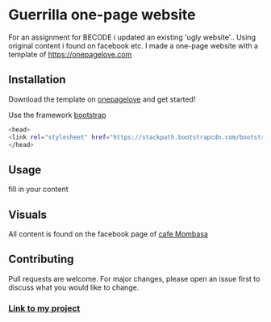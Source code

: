 # Guerrilla one-page website

For an assignment for BECODE i updated an existing 'ugly website'.. Using original content i found on facebook etc. 
I made a one-page website with a template of https://onepagelove.com


## Installation

Download the template on [onepagelove](https://onepagelove.com/resto) and get started!

Use the framework [bootstrap](https://getbootstrap.com/docs/4.3/getting-started/introduction/) 

```bash
<head>
<link rel="stylesheet" href="https://stackpath.bootstrapcdn.com/bootstrap/4.3.1/css/bootstrap.min.css" integrity="sha384-ggOyR0iXCbMQv3Xipma34MD+dH/1fQ784/j6cY/iJTQUOhcWr7x9JvoRxT2MZw1T" crossorigin="anonymous">
</head>
```

## Usage
fill in your content 


## Visuals
All content is found on the facebook page of [cafe Mombasa](https://www.facebook.com/Caf%C3%A9-Mombasa-171546142888541/)

## Contributing
Pull requests are welcome. For major changes, please open an issue first to discuss what you would like to change.



###  [Link to my project](https://panaddamanarata.github.io/Guerrilla/)

